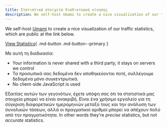 ```yaml
---
title: Στατιστικά στοιχεία διαδικτυακή κίνησης
description: We self-host Umami to create a nice visualization of our traffic statistics, which are made public here.
---
```


<!-- markdownlint-disable MD051 -->

We self-host [Umami](https://umami.is) to create a nice visualization of our traffic statistics, which are public at the link below.

[View Statistics](https://stats.triplebit.net/share/S80jBc50hxr5TquS/www.privacyguides.org){ .md-button .md-button--primary }

Με αυτή τη διαδικασία:

- Your information is never shared with a third party, it stays on servers we control
- Τα προσωπικά σας δεδομένα δεν αποθηκεύονται ποτέ, συλλέγουμε δεδομένα μόνο συγκεντρωτικά.
- No client-side JavaScript is used

Εξαιτίας αυτών των γεγονότων, έχετε υπόψη σας ότι τα στατιστικά μας στοιχεία μπορεί να είναι ανακριβή. Είναι ένα χρήσιμο εργαλείο για τη σύγκριση διαφορετικών ημερομηνιών μεταξύ τους και την ανάλυση των συνολικών τάσεων, αλλά οι πραγματικοί αριθμοί μπορεί να απέχουν πολύ από την πραγματικότητα. In other words they're _precise_ statistics, but not _accurate_ statistics.

